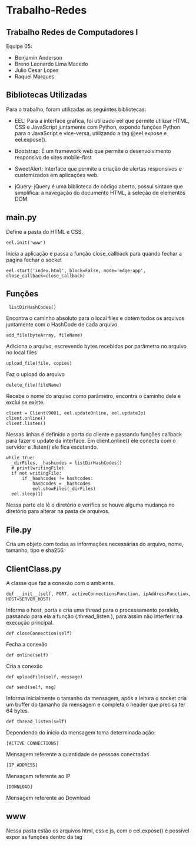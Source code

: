 # Trabalho-Redes

## Trabalho Redes de Computadores I

Equipe 05: 
* Benjamin Anderson
* Breno Leonardo Lima Macedo
* Julio Cesar Lopes
* Raquel Marques

## Bibliotecas Utilizadas

Para o trabalho, foram utilizadas as seguintes bibliotecas:

* EEL: Para a interface gráfica, foi utilizado eel que permite utilizar HTML, CSS e JavaScript  juntamente com Python, expondo funções Python para o JavaScript e vice-versa, utilizando a tag @eel.expose e eel.expose().

* Bootstrap: É um framework web que permite o desenvolvimento responsivo de sites mobile-first

* SweetAlert: Interface que permite a criação de alertas responsivos e customizados em aplicações web. 

* jQuery: jQuery é uma biblioteca de código aberto, possui sintaxe que simplifica: a navegação do documento HTML, a seleção de elementos DOM.

## main.py

Define a pasta do HTML e CSS.

```
eel.init('www')
```

Inicia a aplicação e passa a função close_callback para quando fechar a pagina fechar o socket

```
eel.start('index.html', block=False, mode='edge-app', close_callback=close_callback)
```

## Funções
```
 listDirHashCodes()
```

Encontra o caminho absoluto para o local files e obtém todos os arquivos juntamente com o HashCode de cada arquivo.
```
add_file(byteArray, fileName)
```

Adiciona o arquivo, escrevendo bytes recebidos por parâmetro no arquivo no local files 

```
upload_file(file, copies)
```
Faz o upload do arquivo

```
delete_file(fileName)
```

Recebe o nome do arquivo como parâmetro, encontra o caminho dele e exclui se existe.

```
client = Client(9001, eel.updateOnline, eel.updateIp)
client.online()
client.listen()
```

Nessas linhas é definido a porta do cliente e passando funções callback para fazer o update da interface. Em client.online() ele conecta com o servidor e .listen() ele fica escutando.
 
 ```
while True:
   _dirFiles, _hashcodes = listDirHashCodes()
   # print(writingFile)
   if not writingFile:
       if _hashcodes != hashcodes:
           hashcodes = _hashcodes
           eel.showFiles(_dirFiles)
   eel.sleep(1)
```

Nessa parte ele lê o diretório e  verifica se houve alguma mudança no diretório para alterar na pasta de arquivos.

## File.py

Cria um objeto com todas as informações necessárias do arquivo, nome, tamanho, tipo e sha256.

## ClientClass.py

A classe que faz a conexão com o ambiente.

```
def __init__(self, PORT, activeConnectionsFunction, ipAddressFunction, HOST=SERVER_HOST)
```
Informa o host, porta e cria uma thread para o processamento paralelo, passando para ela a função (.thread_listen ), para assim não interferir na execução principal.  

```
def closeConnection(self)
```

Fecha a conexão

```
def online(self)
```

Cria a conexão

```
def uploadFile(self, message)
```

```
def send(self, msg)
```

Informa inicialmente o tamanho da mensagem, após a leitura o socket cria um buffer do tamanho da mensagem e completa o header que precisa ter 64 bytes.

```
def thread_listen(self)
```

Dependendo do inicio da mensagem toma determinada ação:

```
[ACTIVE CONNECTIONS]
```
Mensagem referente a quantidade de pessoas conectadas

```
[IP ADDRESS]
```

Mensagem referente ao IP

```
[DOWNLOAD]
```

Mensagem referente ao Download

## www

Nessa pasta estão os arquivos html, css e js, com o eel.expose() é possível expor as funções dentro da tag <script> para o python 

